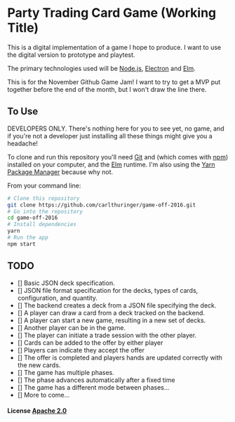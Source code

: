 # Party Trading Card Game (Working Title)

This is a digital implementation of a game I hope to produce. I want to use the digital version to prototype and playtest.

The primary technologies used will be [Node.js](https://nodejs.org/en/download/), [Electron](http://electron.atom.io) and [Elm](http://elm-lang.org).

This is for the November Github Game Jam! I want to try to get a MVP put together before the end of the month, but I won't draw the line there.

## To Use

DEVELOPERS ONLY. There's nothing here for you to see yet, no game, and if you're not a developer just installing all these things might give you a headache!

To clone and run this repository you'll need [Git](https://git-scm.com) and  (which comes with [npm](http://npmjs.com)) installed on your computer, and the [Elm](https://guide.elm-lang.org/get_started.html) runtime. I'm also using the [Yarn Package Manager](https://yarnpkg.com) because why not.

From your command line:

```bash
# Clone this repository
git clone https://github.com/carlthuringer/game-off-2016.git
# Go into the repository
cd game-off-2016
# Install dependencies
yarn
# Run the app
npm start
```

## TODO

 - [] Basic JSON deck specification.
 - [] JSON file format specification for the decks, types of cards, configuration, and quantity.
 - [] The backend creates a deck from a JSON file specifying the deck.
 - [] A player can draw a card from a deck tracked on the backend.
 - [] A player can start a new game, resulting in a new set of decks.
 - [] Another player can be in the game.
 - [] The player can initiate a trade session with the other player.
 - [] Cards can be added to the offer by either player
 - [] Players can indicate they accept the offer
 - [] The offer is completed and players hands are updated correctly with the new cards.
 - [] The game has multiple phases.
 - [] The phase advances automatically after a fixed time
 - [] The game has a different mode between phases...
 - [] More to come...

#### License [Apache 2.0](LICENSE.txt)
